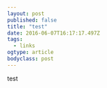 ```yaml
---
layout: post 
published: false 
title: "test" 
date: 2016-06-07T16:17:17.497Z 
tags:
  - links
ogtype: article 
bodyclass: post 
---
```


test